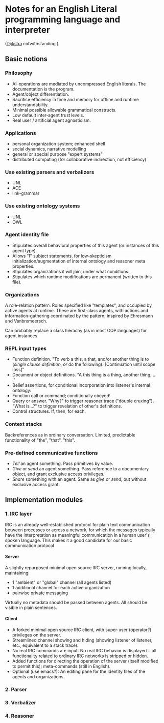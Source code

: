 **Notes for an English Literal programming language and interpreter**
=====================================================================

([Dijkstra](http://dl.acm.org/citation.cfm?id=647639.760596) notwithstanding.)

**Basic notions**
-----------------

### Philosophy
  - All operations are mediated by uncompressed English literals. The documentation is the program.
  - Agent/object differentiation.
  - Sacrifice efficiency in time and memory for offline and runtime understandability.
  - Minimal possible allowable grammatical constructs.
  - Low default inter-agent trust levels.
  - Real user / artificial agent agnosticism.

### Applications
  - personal organization system; enhanced shell
  - social dynamics, narrative modelling
  - general or special purpose "expert systems"
  - distributed computing (for collaborative indirection, not efficiency)

### Use existing parsers and verbalizers
  - UNL
  - ACE
  - link-grammar

### Use existing ontology systems
  - UNL
  - OWL

### Agent identity file
  - Stipulates overall behavioral properties of this agent (or instances of this agent type).
  - Allows "I" subject statements, for low-skepticism initialization/augmentation of internal ontology and reasoner meta properties.
  - Stipulates organizations it will join, under what conditions.
  - Stipulates which runtime modifications are permanent (written to this file).

### Organizations
A role-relation pattern. Roles specified like "templates", and occupied by active agents at runtime. These are first-class agents, with actions and information-gathering coordinated by the pattern; inspired by Ehresmann and Vanbremeersch.

Can probably replace a class hierachy (as in most OOP languages) for agent instances.

### REPL input types
  - Function definition. "To verb a this, a that, and/or another thing is to (*single clause definition*, *or* do the following). [Continuation until scope loss]"
  - Document or object definitions. "A this thing is a thing, another thing, ... ."
  - Belief assertions, for conditional incorporation into listener's internal ontology.
  - Function call or command; conditionally obeyed!
  - Query or answer. "Why?" to trigger reasoner trace ("double cruxing"). "What is...?" to trigger revelation of other's definitions.
  - Control structures. If, then, for each.

### Context stacks
Backreferences as in ordinary conversation. Limited, predictable functionality of "the", "that", "this".

### Pre-defined communicative functions
  - *Tell* an agent something. Pass primitives by value.
  - *Give* or *send* an agent something. Pass reference to a documentary object, and grant exclusive access privileges.
  - *Share* something with an agent. Same as *give* or *send*, but without exclusive access grant.

**Implementation modules**
--------------------------

### 1. IRC layer

IRC is an already well-established protocol for plain text communication between processes or across a network, for which the messages typically have the interpretation as meaningful communication in a human user's spoken language. This makes it a good candidate for our basic communication protocol


#### Server
A slightly repurposed minimal open source IRC server, running locally, maintaining
  - 1 "ambient" or "global" channel (all agents listed)
  - 1 additional channel for each active organization
  - pairwise private messaging

Virtually no metadata should be passed between agents. All should be visible in plain sentences.

#### Client
  - A forked minimal open source IRC client, with super-user (operator?) privileges on the server.
  - Streamlined channel showing and hiding (showing listener of listener, etc., equivalent to a stack trace).
  - No real IRC commands are input. No real IRC behavior is displayed... all functionality related to ordinary IRC networks is stripped or hidden.
  - Added functions for directing the operation of the server (itself modified to permit this); meta-commands (still in English).
  - Optional (use emacs?): An editing pane for the identity files of the agents and organizations.


### 2. Parser

### 3. Verbalizer

### 4. Reasoner


